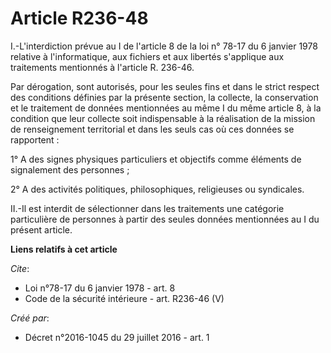 # Article R236-48

I.-L'interdiction prévue au 
I de l'article 8 de la loi n° 78-17 du 6 janvier 1978 
relative à l'informatique, aux fichiers et aux libertés s'applique aux traitements mentionnés à l'article R. 236-46. 

Par dérogation, sont autorisés, pour les seules fins et dans le strict respect des conditions définies par la présente
section, la collecte, la conservation et le traitement de données mentionnées au même I du même article 8, à la condition que
leur collecte soit indispensable à la réalisation de la mission de renseignement territorial et dans les seuls cas où ces
données se rapportent : 

1° A des signes physiques particuliers et objectifs comme éléments de signalement des personnes ; 

2° A des activités politiques, philosophiques, religieuses ou syndicales. 

II.-Il est interdit de sélectionner dans les traitements une catégorie particulière de personnes à partir des seules données
mentionnées au I du présent article.

**Liens relatifs à cet article**

_Cite_:

  - Loi n°78-17 du 6 janvier 1978 - art. 8
  - Code de la sécurité intérieure - art. R236-46 (V)

_Créé par_:

  - Décret n°2016-1045 du 29 juillet 2016 - art. 1

